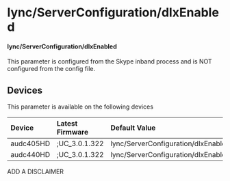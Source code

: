 ﻿---
description: lync/ServerConfiguration/dlxEnabled
search:
    keywords: ['lync','ServerConfiguration','dlxEnabled']
---

# lync/ServerConfiguration/dlxEnabled

#### lync/ServerConfiguration/dlxEnabled

This parameter is configured from the Skype inband process and is NOT configured from the config file.



## Devices
This parameter is available on the following devices

| Device | Latest Firmware | Default Value |
|:---|:---|:---|
| audc405HD | ;UC_3.0.1.322 | lync/ServerConfiguration/dlxEnabled=0 
| audc440HD | ;UC_3.0.1.322 | lync/ServerConfiguration/dlxEnabled=0 

ADD A DISCLAIMER
